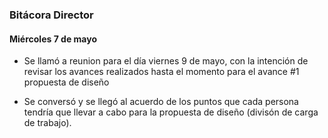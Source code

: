 ### Bitácora Director 

#### Miércoles 7 de mayo

- Se llamó a reunion para el día viernes 9 de mayo, con la intención de revisar los avances realizados hasta el momento para el avance #1 propuesta de diseño

- Se conversó y se llegó al acuerdo de los puntos que cada persona tendría que llevar a cabo para la propuesta de diseño (divisón de carga de trabajo).
